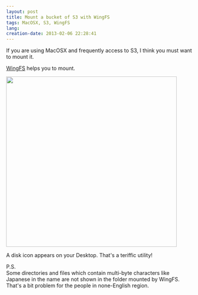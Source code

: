 ```yaml
---
layout: post
title: Mount a bucket of S3 with WingFS
tags: MacOSX, S3, WingFS
lang:
creation-date: 2013-02-06 22:28:41
---
```


If you are using MacOSX and frequently access to S3,
I think you must want to mount it.

[WingFS][WingFS] helps you to mount.

  [WingFS]: http://www.archiware.com/techblog/?p=161

<img width='460px' src='https://s3-ap-northeast-1.amazonaws.com/tmtk75.github.com/2012-02-06/WingFS.png'/>

A disk icon appears on your Desktop.
That's a teriffic utility!

P.S.  
Some directories and files which contain multi-byte characters like Japanese in the name
are not shown in the folder mounted by WingFS. That's a bit problem for the people in none-English region.
